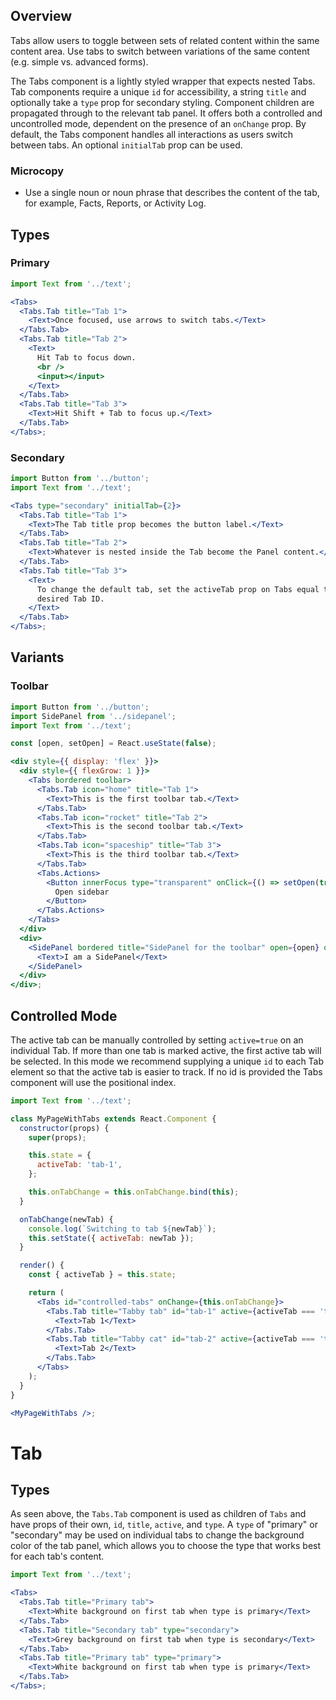 ## Overview

Tabs allow users to toggle between sets of related content within the same content area. Use tabs to switch between variations of the same content (e.g. simple vs. advanced forms).

The Tabs component is a lightly styled wrapper that expects nested Tabs. Tab components require a unique `id` for accessibility, a string `title` and optionally take a `type` prop for secondary styling. Component children are propagated through to the relevant tab panel. It offers both a controlled and uncontrolled mode, dependent on the presence of an `onChange` prop. By default, the Tabs component handles all interactions as users switch between tabs. An optional `initialTab` prop can be used.

### Microcopy

- Use a single noun or noun phrase that describes the content of the tab, for example, Facts, Reports, or Activity Log.

## Types

### Primary

```jsx
import Text from '../text';

<Tabs>
  <Tabs.Tab title="Tab 1">
    <Text>Once focused, use arrows to switch tabs.</Text>
  </Tabs.Tab>
  <Tabs.Tab title="Tab 2">
    <Text>
      Hit Tab to focus down.
      <br />
      <input></input>
    </Text>
  </Tabs.Tab>
  <Tabs.Tab title="Tab 3">
    <Text>Hit Shift + Tab to focus up.</Text>
  </Tabs.Tab>
</Tabs>;
```

### Secondary

```jsx
import Button from '../button';
import Text from '../text';

<Tabs type="secondary" initialTab={2}>
  <Tabs.Tab title="Tab 1">
    <Text>The Tab title prop becomes the button label.</Text>
  </Tabs.Tab>
  <Tabs.Tab title="Tab 2">
    <Text>Whatever is nested inside the Tab become the Panel content.</Text>
  </Tabs.Tab>
  <Tabs.Tab title="Tab 3">
    <Text>
      To change the default tab, set the activeTab prop on Tabs equal to the
      desired Tab ID.
    </Text>
  </Tabs.Tab>
</Tabs>;
```

## Variants

### Toolbar

```jsx
import Button from '../button';
import SidePanel from '../sidepanel';
import Text from '../text';

const [open, setOpen] = React.useState(false);

<div style={{ display: 'flex' }}>
  <div style={{ flexGrow: 1 }}>
    <Tabs bordered toolbar>
      <Tabs.Tab icon="home" title="Tab 1">
        <Text>This is the first toolbar tab.</Text>
      </Tabs.Tab>
      <Tabs.Tab icon="rocket" title="Tab 2">
        <Text>This is the second toolbar tab.</Text>
      </Tabs.Tab>
      <Tabs.Tab icon="spaceship" title="Tab 3">
        <Text>This is the third toolbar tab.</Text>
      </Tabs.Tab>
      <Tabs.Actions>
        <Button innerFocus type="transparent" onClick={() => setOpen(true)}>
          Open sidebar
        </Button>
      </Tabs.Actions>
    </Tabs>
  </div>
  <div>
    <SidePanel bordered title="SidePanel for the toolbar" open={open} onClose={() => setOpen(false)}>
      <Text>I am a SidePanel</Text>
    </SidePanel>
  </div>
</div>;
```

## Controlled Mode

The active tab can be manually controlled by setting `active=true` on an individual Tab. If more than one tab is marked active, the first active tab will be selected. In this mode we recommend supplying a unique `id` to each Tab element so that the active tab is easier to track. If no id is provided the Tabs component will use the positional index.

```jsx
import Text from '../text';

class MyPageWithTabs extends React.Component {
  constructor(props) {
    super(props);

    this.state = {
      activeTab: 'tab-1',
    };

    this.onTabChange = this.onTabChange.bind(this);
  }

  onTabChange(newTab) {
    console.log(`Switching to tab ${newTab}`);
    this.setState({ activeTab: newTab });
  }

  render() {
    const { activeTab } = this.state;

    return (
      <Tabs id="controlled-tabs" onChange={this.onTabChange}>
        <Tabs.Tab title="Tabby tab" id="tab-1" active={activeTab === 'tab-1'}>
          <Text>Tab 1</Text>
        </Tabs.Tab>
        <Tabs.Tab title="Tabby cat" id="tab-2" active={activeTab === 'tab-2'}>
          <Text>Tab 2</Text>
        </Tabs.Tab>
      </Tabs>
    );
  }
}

<MyPageWithTabs />;
```

# Tab

## Types

As seen above, the `Tabs.Tab` component is used as children of `Tabs` and have props of their own, `id`, `title`, `active`, and `type`. A `type` of "primary" or "secondary" may be used on individual tabs to change the background color of the tab panel, which allows you to choose the type that works best for each tab's content.

```jsx
import Text from '../text';

<Tabs>
  <Tabs.Tab title="Primary tab">
    <Text>White background on first tab when type is primary</Text>
  </Tabs.Tab>
  <Tabs.Tab title="Secondary tab" type="secondary">
    <Text>Grey background on first tab when type is secondary</Text>
  </Tabs.Tab>
  <Tabs.Tab title="Primary tab" type="primary">
    <Text>White background on first tab when type is primary</Text>
  </Tabs.Tab>
</Tabs>;
```
